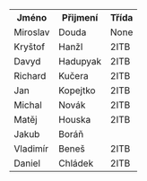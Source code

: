 <html>
<table>
    <tr>
        <th>Jméno</th>
        <th>Přijmení</th>
        <th>Třída</th>
    </tr>
    <tr>
        <td>Miroslav</td>
        <td>Douda</td>
        <td>None</td>
    </tr>
    <tr>
        <td>Kryštof</td>
        <td>Hanžl</td>
        <td>2ITB</td>
    </tr>
    <tr>
        <td>Davyd</td>
        <td>Hadupyak</td>
        <td>2ITB</td>
  </tr>
    <tr>
        <td>Richard</td>
        <td>Kučera</td>
        <td>2ITB</td>
    </tr>
    <tr>
        <td>Jan</td>
        <td>Kopejtko</td>
        <td>2ITB</td>
    </tr>
        <td>Michal</td>
        <td>Novák</td>
        <td>2ITB</td>
    </tr>
    <tr>
        <td>Matěj</td>
        <td>Houska</td>
        <td>2ITB</td>
  </tr>
   <tr>
        <td>Jakub</td>
        <td>Boráň</td>
    <tr>
        <td>Vladimír</td>
        <td>Beneš</td>
        <td>2ITB</td>
    </tr>
<tr>
        <td>Daniel</td>
        <td>Chládek</td>
        <td>2ITB</td>
    </tr>

</table>
</html>
